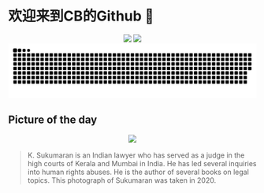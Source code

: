 
# 欢迎来到CB的Github 👋

<div align="center">
  <img height="137px" src="https://github-readme-stats.vercel.app/api?username=SuperCB&show_icons=true&theme=radical" />
  <img height="137px" src="https://github-readme-stats.vercel.app/api/top-langs/?username=SuperCB&hide_title=true&hide_border=true&layout=compact&langs_count=6&text_color=000&icon_color=fff" />
</div>


<div align="center">
    <img src="./contribution-snake/github-contribution-grid-snake.svg" />
</div>



## Picture of the day
<div align="center">
  <img width=400px src="https://upload.wikimedia.org/wikipedia/commons/thumb/a/a2/Justice_K._Sukumaran.jpg/375px-Justice_K._Sukumaran.jpg" />
</div>

>K. Sukumaran  is an Indian  lawyer  who has served as a  judge  in the  high courts  of  Kerala  and  Mumbai  in India.  He has led several inquiries into  human rights  abuses. He is the author of several books on legal topics. This photograph of Sukumaran was taken in 2020.


